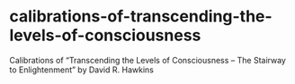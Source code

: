 # calibrations-of-transcending-the-levels-of-consciousness
Calibrations of “Transcending the Levels of Consciousness – The Stairway to Enlightenment” by David R. Hawkins
